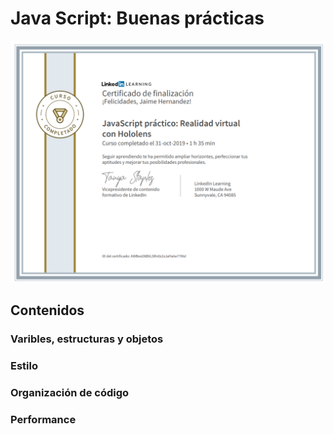 # Java Script: Buenas prácticas

![Certificado ](https://github.com/devjaime/linkedin_javascript_hololens/blob/master/certificado/certificado.png)
## Contenidos

### Varibles, estructuras y objetos

### Estilo

### Organización de código

### Performance